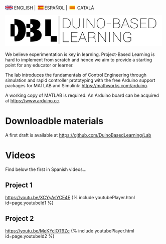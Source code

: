
 <img src="en.png" alt="English"> ENGLISH | <img src="es.png" alt="Español">ESPAÑOL | <img src="ca.png" alt="Català"> CATALÀ

<img src="Logo1.png" alt="Logo DBL" width="500" height="100">

We believe experimentation is key in learning. Project-Based Learning is hard to implement from scratch and hence we aim to provide a starting point for any educator or learner.

The lab introduces the fundamentals of Control Engineering through simulation and rapid controller prototyping with the free Arduino support packages for MATLAB and Simulink: <https://mathworks.com/arduino>. 

A working copy of MATLAB is required. An Arduino board can be acquired at <https://www.arduino.cc>.


# Downloadble materials
A first draft is available at <https://github.com/DuinoBasedLearning/Lab>

# Videos
Find below the first in Spanish videos...

## Project 1
<https://youtu.be/XCYyAsYCE4E>
{% include youtubePlayer.html id=page.youtubeId1 %}
<br />
 
## Project 2
<https://youtu.be/MeKYclOT9Zc>
{% include youtubePlayer.html id=page.youtubeId2 %}
<br />
